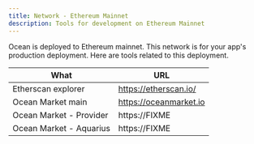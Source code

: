 ```yaml
---
title: Network - Ethereum Mainnet
description: Tools for development on Ethereum Mainnet
---
```


Ocean is deployed to Ethereum mainnet. This network is for your app's production deployment. Here are tools related to this deployment. 


| What                    | URL                                        |
| ----------------------  | ------------------------------------------ |
| Etherscan explorer      | https://etherscan.io/                      |
| Ocean Market main       | https://oceanmarket.io                     |
| Ocean Market - Provider | https://FIXME                              |  
| Ocean Market - Aquarius | https://FIXME                              |

